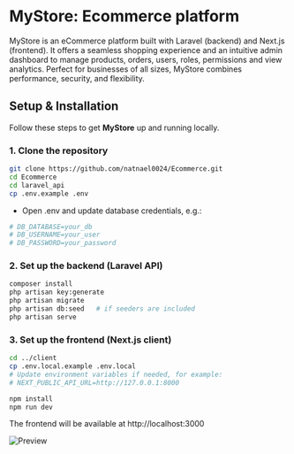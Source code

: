 # MyStore: Ecommerce platform
MyStore is an eCommerce platform built with Laravel (backend) and Next.js (frontend). It offers a seamless shopping experience and an intuitive admin dashboard to manage products, orders, users, roles, permissions and view analytics. Perfect for businesses of all sizes, MyStore combines performance, security, and flexibility.

##  Setup & Installation

Follow these steps to get **MyStore** up and running locally.

### 1. Clone the repository
```bash
git clone https://github.com/natnael0024/Ecommerce.git
cd Ecommerce
cd laravel_api
cp .env.example .env
```
* Open .env and update database credentials, e.g.:
```bash
# DB_DATABASE=your_db
# DB_USERNAME=your_user
# DB_PASSWORD=your_password
```

### 2. Set up the backend (Laravel API)
```bash
composer install
php artisan key:generate
php artisan migrate
php artisan db:seed   # if seeders are included
php artisan serve
```
### 3. Set up the frontend (Next.js client)
```bash
cd ../client
cp .env.local.example .env.local
# Update environment variables if needed, for example:
# NEXT_PUBLIC_API_URL=http://127.0.0.1:8000

npm install
npm run dev
```
The frontend will be available at http://localhost:3000

![Preview](https://upwork-usw2-prod-agora-file-storage.s3.us-west-2.amazonaws.com/profile/portfolio/thumbnail/46c4264426bc28bd19825c5b67821ec8?response-content-disposition=inline%3B%20filename%3D%22image_original%22%3B%20filename%2A%3Dutf-8%27%27image_original&X-Amz-Security-Token=IQoJb3JpZ2luX2VjEG0aCXVzLXdlc3QtMiJHMEUCIADRo6dBZ2XVPG5eifv5N%2BmctsXizelq6jJ7g7HmOOaVAiEAon%2BXhtW%2BbeZJ0wdC2%2BvzvYFijATI7Urbj%2BuOYN9pkAIqmQUIpv%2F%2F%2F%2F%2F%2F%2F%2F%2F%2FARAAGgw3Mzk5MzkxNzM4MTkiDINO3%2Bb2KlmsY4xDcyrtBNPAJngoGDoCeuEVeM%2B3FsStthacZUZUmRw4lHztb2HT%2FGwZ0UCssgtDFwVC%2BJAxg69DFs071L0W4QwrACJu2XPkCI5mhvOYdu%2F%2FA2UZ4hydgLpBI5MSnKCr7HhyBncXR53PGfhij3bD%2BjVPgRHAGtUFGZB85orG3XTVKUMxdvh2dSSWrbf7KMH1Sq%2Fc8%2FYiuPh3V8W2Yd14G6%2BWVANJvmMyCBBHrPLcvvT%2Fzqez5J8pu1PueYtTJgEedYgBGc2XrQenBF0JCpEWLOVGcpdmTD0g4EL4ywlylKQjG5kShPfiJj4J9Rmks4FETyczwrels1lA0VDeZDW6VXSSoPcZSbvCH7kecYEiHgYqwIzygQcfHs3kg2ObNYud3mn9%2F1BSjVXJGev21k%2BnldVSF3%2BwrBgOQGmKigGVsBKsEUTJJ3jPxkS2DThXGUDu78KO05EgM7ZizumZzZ1WgKRM%2FXjoHqLF5fo79cqGD8%2BVFDgZP6D1KKIAQUhVjrfrHrih3IMl5jLiNrkK8qsXrGp0N0Sqf2aPmM1YAYwwHAyIkY%2F0hstGLtmXcatTfwG%2FJuil28%2F2tLdnmIFo%2F6P2uyscZ3pv0jsEBTE4jav%2FtRtScsGGpWSYfO9R8f0Yw4KCpbhEzg1uLH9qXWnDSv8QanRXqIT5Heda6yqQRpu7IQGS00%2FfJYrp8l8KWdtWiJJ3mNAQrD9X26Jo%2FIbEn8SAVOHLVIFbpxa92rFyCwZ6Rm%2BY7t57A2sZ2T42C8HPSj%2BQP7Z6Lx5OoXm5yFj%2BYNRBBt5dlwKWFOSD%2FalaWQKS74WcqTnbe07cBD7gkuGHk%2FvSn5l72DCL5tfEBjqbAZMk9PyoRqiLgZ5Q7i2rwZzm2Cxe6%2B75wBfG7HXlgfZyn1bVDj2sdw9eeIk6WkUMIC1yXv9zFWtNFcQzucQhK41frqBODYTS3JsPvFtkU74J3sF7ywyoFmOyQQoOAouLVbQPmr2l%2BQndVGzbBAQCANDrqeEKwovXBALnq4YJdnTZ7JDG7nXDNqMCrOWJBFVvRKSnkb4PrIbIpJKM&X-Amz-Algorithm=AWS4-HMAC-SHA256&X-Amz-Date=20250808T131511Z&X-Amz-SignedHeaders=host&X-Amz-Expires=1799&X-Amz-Credential=ASIA2YR6PYW55ABPOOSJ%2F20250808%2Fus-west-2%2Fs3%2Faws4_request&X-Amz-Signature=27241c474668b42fc93cf0254ee3847438abd1c089570b49b55e05b11be608c2)



